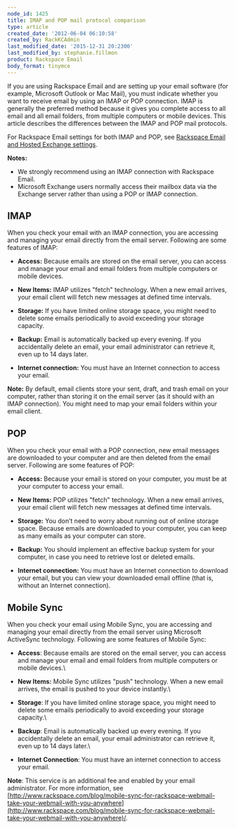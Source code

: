 ```yaml
---
node_id: 1425
title: IMAP and POP mail protocol comparison
type: article
created_date: '2012-06-04 06:10:58'
created_by: RackKCAdmin
last_modified_date: '2015-12-31 20:2300'
last_modified_by: stephanie.fillmon
product: Rackspace Email
body_format: tinymce
---
```


If you are using Rackspace Email and are setting up your email software
(for example, Microsoft Outlook or Mac Mail), you must indicate whether
you want to receive email by using an IMAP or POP connection. IMAP is
generally the preferred method because it gives you complete access to
all email and all email folders, from multiple computers or mobile
devices. This article describes the differences between the IMAP and POP
mail protocols.

For Rackspace Email settings for both IMAP and POP, see [Rackspace Email
and Hosted Exchange
settings](http://www.rackspace.com/knowledge_center/article/rackspace-email-and-hosted-exchange-settings).

**Notes:**

-   We strongly recommend using an IMAP connection with Rackspace Email.
-   Microsoft Exchange users normally access their mailbox data via the
    Exchange server rather than using a POP or IMAP connection.

IMAP
----

When you check your email with an IMAP connection, you are accessing and
managing your email directly from the email server. Following are
some features of IMAP:

-   **Access:** Because emails are stored on the email server, you can
    access and manage your email and email folders from multiple
    computers or mobile devices.

-   **New Items:** IMAP utilizes "fetch" technology. When a new email
    arrives, your email client will fetch new messages at defined time
    intervals.

-   **Storage:** If you have limited online storage space, you might
    need to delete some emails periodically to avoid exceeding your
    storage capacity.

-   **Backup:** Email is automatically backed up every evening. If you
    accidentally delete an email, your email administrator can retrieve
    it, even up to 14 days later.

-   **Internet connection:** You must have an Internet connection
    to access your email.

**Note:** By default, email clients store your sent, draft, and trash
email on your computer, rather than storing it on the email server (as
it should with an IMAP connection). You might need to map your email
folders within your email client.

POP
---

When you check your email with a POP connection, new email messages are
downloaded to your computer and are then deleted from the email
server. Following are some features of POP:

-   **Access:** Because your email is stored on your computer, you must
    be at your computer to access your email.

-   **New Items:** POP utilizes "fetch" technology. When a new email
    arrives, your email client will fetch new messages at defined time
    intervals.

-   **Storage:** You don&rsquo;t need to worry about running out of online
    storage space. Because emails are downloaded to your computer, you
    can keep as many emails as your computer can store.

-   **Backup:** You should implement an effective backup system for your
    computer, in case you need to retrieve lost or deleted emails.

-   **Internet connection:** You must have an Internet connection to
    download your email, but you can view your downloaded email offline
    (that is, without an Internet connection).

Mobile Sync
-----------

When you check your email using Mobile Sync, you are accessing and
managing your email directly from the email server using Microsoft
ActiveSync technology. Following are some features of Mobile Sync:

-   **Access**: Because emails are stored on the email server, you can
    access and manage your email and email folders from multiple
    computers or mobile devices.\
      
-   **New Items:** Mobile Sync utilizes "push" technology. When a new
    email arrives, the email is pushed to your device instantly.\
      
-   **Storage**: If you have limited online storage space, you might
    need to delete some emails periodically to avoid exceeding your
    storage capacity.\
      
-   **Backup**: Email is automatically backed up every evening. If you
    accidentally delete an email, your email administrator can retrieve
    it, even up to 14 days later.\
      
-   **Internet** **Connection**: You must have an internet connection to
    access your email. 

**Note**: This service is an additional fee and enabled by your email
administrator. For more information,
see [http://www.rackspace.com/blog/mobile-sync-for-rackspace-webmail-take-your-webmail-with-you-anywhere](http://www.rackspace.com/blog/mobile-sync-for-rackspace-webmail-take-your-webmail-with-you-anywhere)/. 

